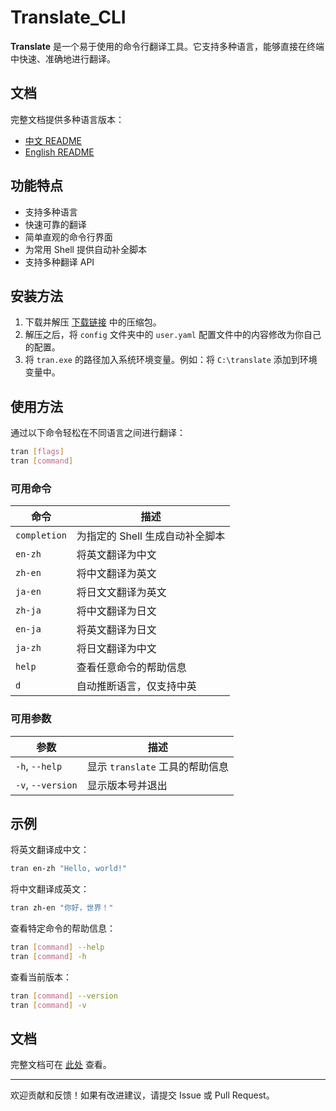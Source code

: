 # Translate_CLI

**Translate** 是一个易于使用的命令行翻译工具。它支持多种语言，能够直接在终端中快速、准确地进行翻译。

## 文档

完整文档提供多种语言版本：

- [中文 README](https://github.com/Serendipity565/Translate_CLI/blob/main/README.md)
- [English README](https://github.com/Serendipity565/Translate_CLI/blob/main/docs/README_en.md)

## 功能特点

* 支持多种语言
* 快速可靠的翻译
* 简单直观的命令行界面
* 为常用 Shell 提供自动补全脚本
* 支持多种翻译 API

## 安装方法

1. 下载并解压 [下载链接](https://github.com/Serendipity565/Translate_CLI/releases) 中的压缩包。
2. 解压之后，将 `config` 文件夹中的 `user.yaml` 配置文件中的内容修改为你自己的配置。
3. 将 `tran.exe` 的路径加入系统环境变量。例如：将 `C:\translate` 添加到环境变量中。

## 使用方法

通过以下命令轻松在不同语言之间进行翻译：

```bash
tran [flags]
tran [command]
```

### 可用命令

| 命令           | 描述                  |
|--------------|---------------------|
| `completion` | 为指定的 Shell 生成自动补全脚本 |
| `en-zh`      | 将英文翻译为中文            |
| `zh-en`      | 将中文翻译为英文            |
| `ja-en`      | 将日文文翻译为英文           |
| `zh-ja`      | 将中文翻译为日文            |
| `en-ja`      | 将英文翻译为日文            |
| `ja-zh`      | 将日文翻译为中文            |
| `help`       | 查看任意命令的帮助信息         |
| `d`          | 自动推断语言，仅支持中英        |

### 可用参数

| 参数                | 描述                     |
|-------------------|------------------------|
| `-h`, `--help`    | 显示 `translate` 工具的帮助信息 |
| `-v`, `--version` | 显示版本号并退出               |

## 示例

将英文翻译成中文：

```bash
tran en-zh "Hello, world!"
```

将中文翻译成英文：

```bash
tran zh-en "你好，世界！"
```

查看特定命令的帮助信息：

```bash
tran [command] --help
tran [command] -h
```

查看当前版本：

```bash
tran [command] --version
tran [command] -v
```

## 文档

完整文档可在 [此处](https://github.com/Serendipity565/Translate_CLI/blob/main/README.md) 查看。

---

欢迎贡献和反馈！如果有改进建议，请提交 Issue 或 Pull Request。
